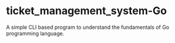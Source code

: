 # ticket_management_system-Go
A simple CLI based program to understand the fundamentals of Go programming language.
